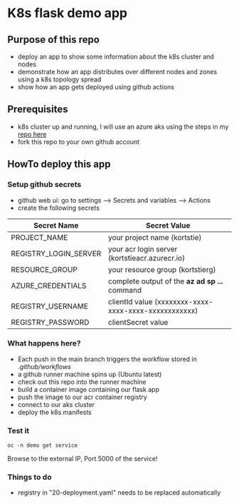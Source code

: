 # K8s flask demo app

## Purpose of this repo

- deploy an app to show some information about the k8s cluster and nodes
- demonstrate how an app distributes over different nodes and zones using a k8s topology spread
- show how an app gets deployed using github actions

## Prerequisites

- k8s cluster up and running, I will use an azure aks using the steps in my [repo here](https://github.com/kortstie/azure-aks-setup-manual)
- fork this repo to your own github account

## HowTo deploy this app

### Setup github secrets

- github web ui: go to settings --> Secrets and variables --> Actions
- create the following secrets

| Secret Name | Secret Value |
|-------------|--------------|
| PROJECT_NAME | your project name (kortstie) |
| REGISTRY_LOGIN_SERVER     | your acr login server (kortstieacr.azurecr.io)       |
| RESOURCE_GROUP     | your resource group (kortstierg)       |
| AZURE_CREDENTIALS     | complete output of the **az ad sp ...** command       |
| REGISTRY_USERNAME | clientId value (xxxxxxxx-xxxx-xxxx-xxxx-xxxxxxxxxxxx) |
| REGISTRY_PASSWORD | clientSecret value |

### What happens here?

- Each push in the main branch triggers the workflow stored in *.github/workflows*
- a github runner machine spins up (Ubuntu latest)
- check out this repo into the runner machine
- build a container image containing our flask app
- push the image to our acr container registry
- connect to our aks cluster
- deploy the k8s manifests

### Test it

    oc -n demo get service

Browse to the external IP, Port 5000 of the service!



### Things to do

- registry in "20-deployment.yaml" needs to be replaced automatically








